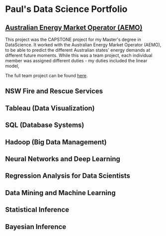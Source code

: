 # Paul's Data Science Portfolio

## [Australian Energy Market Operator (AEMO)]()

This project was the CAPSTONE project for my Master's degree in DataScience.  It worked with the Australian Energy Market Operator (AEMO), to be able to predict the different Australian states' energy demands at different future moments.  While this was a team project, each individual member was assigned different duties - my duties included the linear model, 

The full team project can be found [here](https://github.com/the-rahul-kumar/UNSW-Group-C-Project).
## NSW Fire and Rescue Services

## Tableau (Data Visualization)

## SQL (Database Systems)

## Hadoop (Big Data Management)

## Neural Networks and Deep Learning

## Regression Analysis for Data Scientists

## Data Mining and Machine Learning

## Statistical Inference

## Bayesian Inference

